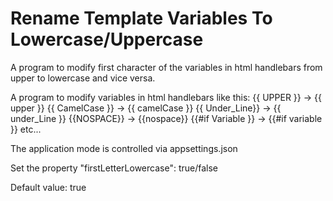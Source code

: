 # Rename Template Variables To Lowercase/Uppercase
A program to modify first character of the variables in html handlebars from upper to lowercase and vice versa.

A program to modify variables in html handlebars like this:
{{ UPPER }} -> {{ upper }}
{{ CamelCase }} -> {{ camelCase }}
{{ Under_Line}} -> {{ under_Line }}
{{NOSPACE}} -> {{nospace}}
{{#if Variable }} -> {{#if variable }}
etc...

The application mode is controlled via appsettings.json

Set the property "firstLetterLowercase": true/false

Default value: true
